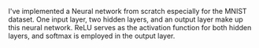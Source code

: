 I've implemented a Neural network from scratch especially for the MNIST dataset.
One input layer, two hidden layers, and an output layer make up this neural network.
ReLU serves as the activation function for both hidden layers, and softmax is employed in the output layer.
